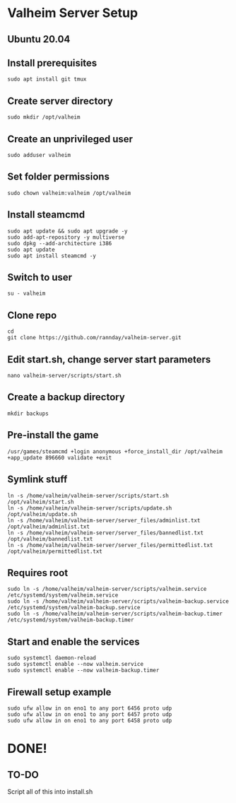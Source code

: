 # Valheim Server Setup
## Ubuntu 20.04

## Install prerequisites
`sudo apt install git tmux`

## Create server directory
`sudo mkdir /opt/valheim`

## Create an unprivileged user
`sudo adduser valheim`

## Set folder permissions
`sudo chown valheim:valheim /opt/valheim`

## Install steamcmd
```
sudo apt update && sudo apt upgrade -y
sudo add-apt-repository -y multiverse
sudo dpkg --add-architecture i386
sudo apt update
sudo apt install steamcmd -y
```

## Switch to user
`su - valheim`

## Clone repo
`cd`  
`git clone https://github.com/rannday/valheim-server.git`

## Edit start.sh, change server start parameters
`nano valheim-server/scripts/start.sh`

## Create a backup directory
`mkdir backups`

## Pre-install the game
`/usr/games/steamcmd +login anonymous +force_install_dir /opt/valheim +app_update 896660 validate +exit`

## Symlink stuff
```
ln -s /home/valheim/valheim-server/scripts/start.sh /opt/valheim/start.sh  
ln -s /home/valheim/valheim-server/scripts/update.sh /opt/valheim/update.sh  
ln -s /home/valheim/valheim-server/server_files/adminlist.txt /opt/valheim/adminlist.txt  
ln -s /home/valheim/valheim-server/server_files/bannedlist.txt /opt/valheim/bannedlist.txt  
ln -s /home/valheim/valheim-server/server_files/permittedlist.txt /opt/valheim/permittedlist.txt  
```

## Requires root
```
sudo ln -s /home/valheim/valheim-server/scripts/valheim.service /etc/systemd/system/valheim.service  
sudo ln -s /home/valheim/valheim-server/scripts/valheim-backup.service /etc/systemd/system/valheim-backup.service  
sudo ln -s /home/valheim/valheim-server/scripts/valheim-backup.timer /etc/systemd/system/valheim-backup.timer  
```

## Start and enable the services
```
sudo systemctl daemon-reload
sudo systemctl enable --now valheim.service 
sudo systemctl enable --now valheim-backup.timer
```

## Firewall setup example
```
sudo ufw allow in on eno1 to any port 6456 proto udp
sudo ufw allow in on eno1 to any port 6457 proto udp
sudo ufw allow in on eno1 to any port 6458 proto udp 
```

# DONE!

## TO-DO
Script all of this into install.sh
